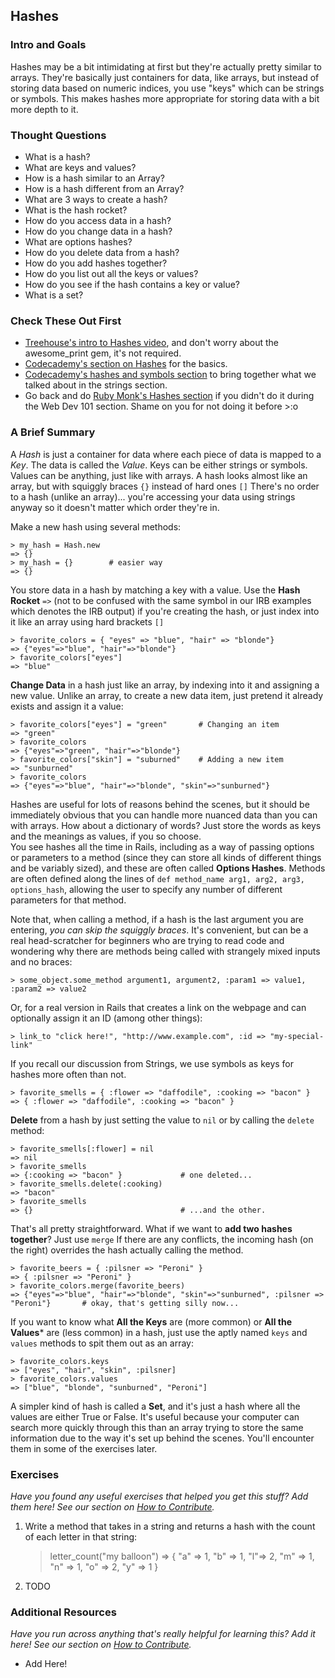 ## Hashes
### Intro and Goals

Hashes may be a bit intimidating at first but they're actually pretty similar to arrays.  They're basically just containers for data, like arrays, but instead of storing data based on numeric indices, you use "keys" which can be strings or symbols.  This makes hashes more appropriate for storing data with a bit more depth to it.

### Thought Questions
* What is a hash?
* What are keys and values?
* How is a hash similar to an Array?
* How is a hash different from an Array?
* What are 3 ways to create a hash?
* What is the hash rocket?
* How do you access data in a hash?
* How do you change data in a hash?
* What are options hashes?
* How do you delete data from a hash?
* How do you add hashes together?
* How do you list out all the keys or values?
* How do you see if the hash contains a key or value?
* What is a set?

### Check These Out First
* [Treehouse's intro to Hashes video](http://www.youtube.com/watch?v=NvXeDtKkXq8), and don't worry about the awesome_print gem, it's not required.
* [Codecademy's section on Hashes](http://www.codecademy.com/courses/ruby-beginner-en-F3loB/1/1) for the basics.
* [Codecademy's hashes and symbols section](http://www.codecademy.com/courses/ruby-beginner-en-Qn7Qw) to bring together what we talked about in the strings section.
* Go back and do [Ruby Monk's Hashes section](http://rubymonk.com/learning/books/1/chapters/10-hashes-in-ruby/lessons/46-introduction-to-ruby-hashes) if you didn't do it during the Web Dev 101 section.  Shame on you for not doing it before >:o

### A Brief Summary

A *Hash* is just a container for data where each piece of data is mapped to a *Key*.  The data is called the *Value*.  Keys can be either strings or symbols. Values can be anything, just like with arrays.  A hash looks almost like an array, but with squiggly braces `{}` instead of hard ones `[]`  There's no order to a hash (unlike an array)... you're accessing your data using strings anyway so it doesn't matter which order they're in.

Make a new hash using several methods:

    > my_hash = Hash.new
    => {}
    > my_hash = {}        # easier way
    => {}

You store data in a hash by matching a key with a value.  Use the **Hash Rocket** `=>` (not to be confused with the same symbol in our IRB examples which denotes the IRB output) if you're creating the hash, or just index into it like an array using hard brackets `[]`

    > favorite_colors = { "eyes" => "blue", "hair" => "blonde"}
    => {"eyes"=>"blue", "hair"=>"blonde"}
    > favorite_colors["eyes"]
    => "blue"

**Change Data** in a hash just like an array, by indexing into it and assigning a new value.  Unlike an array, to create a new data item, just pretend it already exists and assign it a value:

    > favorite_colors["eyes"] = "green"       # Changing an item
    => "green"
    > favorite_colors
    => {"eyes"=>"green", "hair"=>"blonde"}
    > favorite_colors["skin"] = "suburned"    # Adding a new item
    => "sunburned"
    > favorite_colors
    => {"eyes"=>"blue", "hair"=>"blonde", "skin"=>"sunburned"}

Hashes are useful for lots of reasons behind the scenes, but it should be immediately obvious that you can handle more nuanced data than you can with arrays.  How about a dictionary of words?  Just store the words as keys and the meanings as values, if you so choose.  
You see hashes all the time in Rails, including as a way of passing options or parameters to a method (since they can store all kinds of different things and be variably sized), and these are often called **Options Hashes**.  Methods are often defined along the lines of `def method_name arg1, arg2, arg3, options_hash`, allowing the user to specify any number of different parameters for that method.  

Note that, when calling a method, if a hash is the last argument you are entering, *you can skip the squiggly braces*.  It's convenient, but can be a real head-scratcher for beginners who are trying to read code and wondering why there are methods being called with strangely mixed inputs and no braces:

    > some_object.some_method argument1, argument2, :param1 => value1, :param2 => value2

Or, for a real version in Rails that creates a link on the webpage and can optionally assign it an ID (among other things):

    > link_to "click here!", "http://www.example.com", :id => "my-special-link"

If you recall our discussion from Strings, we use symbols as keys for hashes more often than not.

    > favorite_smells = { :flower => "daffodile", :cooking => "bacon" }
    => { :flower => "daffodile", :cooking => "bacon" }

**Delete** from a hash by just setting the value to `nil` or by calling the `delete` method:

    > favorite_smells[:flower] = nil
    => nil
    > favorite_smells
    => {:cooking => "bacon" }             # one deleted...
    > favorite_smells.delete(:cooking)
    => "bacon"
    > favorite_smells
    => {}                                 # ...and the other.

That's all pretty straightforward.  What if we want to **add two hashes together**?  Just use `merge`  If there are any conflicts, the incoming hash (on the right) overrides the hash actually calling the method.

    > favorite_beers = { :pilsner => "Peroni" }
    => { :pilsner => "Peroni" }
    > favorite_colors.merge(favorite_beers)
    => {"eyes"=>"blue", "hair"=>"blonde", "skin"=>"sunburned", :pilsner => "Peroni"}       # okay, that's getting silly now...

If you want to know what **All the Keys** are (more common) or **All the Values*** are (less common) in a hash, just use the aptly named `keys` and `values` methods to spit them out as an array:

    > favorite_colors.keys
    => ["eyes", "hair", "skin", :pilsner]  
    > favorite_colors.values
    => ["blue", "blonde", "sunburned", "Peroni"]

A simpler kind of hash is called a **Set**, and it's just a hash where all the values are either True or False.  It's useful because your computer can search more quickly through this than an array trying to store the same information due to the way it's set up behind the scenes.  You'll encounter them in some of the exercises later.

### Exercises
*Have you found any useful exercises that helped you get this stuff?  Add them here!  See our section on [How to Contribute](/contributing.md).*

1. Write a method that takes in a string and returns a hash with the count of each letter in that string:
        
    > letter_count("my balloon")
    => { "a" => 1, "b" => 1, "l"=> 2, "m" => 1, "n" => 1, "o" => 2, "y" => 1 }

2. TODO

### Additional Resources
*Have you run across anything that's really helpful for learning this?  Add it here!  See our section on [How to Contribute](/contributing.md).*

* Add Here!
